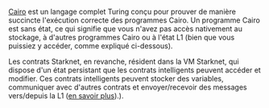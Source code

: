 [Cairo](https://medium.com/starkware/hello-cairo-3cb43b13b209) est un langage complet Turing conçu pour prouver de manière succincte l'exécution correcte des programmes Cairo. Un programme Cairo est sans état, ce qui signifie que vous n'avez pas accès nativement au stockage, à d'autres programmes Cairo ou à l'état L1 (bien que vous puissiez y accéder, comme expliqué ci-dessous). 

Les contrats Starknet, en revanche, résident dans la VM Starknet, qui dispose d'un état persistant que les contrats intelligents peuvent accéder et modifier. Ces contrats intelligents peuvent stocker des variables, communiquer avec d'autres contrats et envoyer/recevoir des messages vers/depuis la L1 ([en savoir plus](https://www.cairo-lang.org/docs/hello_starknet/index.html)).).